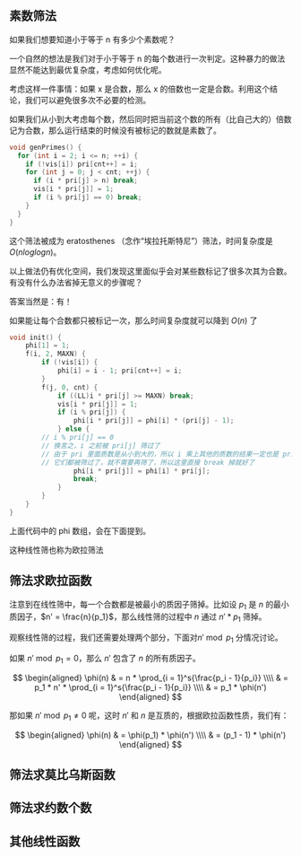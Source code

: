 ## 素数筛法

如果我们想要知道小于等于 n 有多少个素数呢？

一个自然的想法是我们对于小于等于 n 的每个数进行一次判定。这种暴力的做法显然不能达到最优复杂度，考虑如何优化呢。

考虑这样一件事情：如果 x 是合数，那么 x 的倍数也一定是合数。利用这个结论，我们可以避免很多次不必要的检测。

如果我们从小到大考虑每个数，然后同时把当前这个数的所有（比自己大的）倍数记为合数，那么运行结束的时候没有被标记的数就是素数了。

```c++
void genPrimes() {
  for (int i = 2; i <= n; ++i) {
    if (!vis[i]) pri[cnt++] = i;
    for (int j = 0; j < cnt; ++j) {
      if (i * pri[j] > n) break;
      vis[i * pri[j]] = 1;
      if (i % pri[j] == 0) break;
    }
  }
}
```

这个筛法被成为 eratosthenes （念作“埃拉托斯特尼”）筛法，时间复杂度是 $O(nloglogn)$。

以上做法仍有优化空间，我们发现这里面似乎会对某些数标记了很多次其为合数。有没有什么办法省掉无意义的步骤呢？

答案当然是：有！

如果能让每个合数都只被标记一次，那么时间复杂度就可以降到 $O(n)$ 了

```c++
void init() {
	phi[1] = 1;
	f(i, 2, MAXN) {
		if (!vis[i]) {
			phi[i] = i - 1; pri[cnt++] = i;
		}
		f(j, 0, cnt) {
			if ((LL)i * pri[j] >= MAXN) break;
			vis[i * pri[j]] = 1;
			if (i % pri[j]) {
				phi[i * pri[j]] = phi[i] * (pri[j] - 1);
			} else {
        // i % pri[j] == 0
        // 换言之，i 之前被 pri[j] 筛过了
        // 由于 pri 里面质数是从小到大的，所以 i 乘上其他的质数的结果一定也是 pri[j] 的倍数
        // 它们都被筛过了，就不需要再筛了，所以这里直接 break 掉就好了
				phi[i * pri[j]] = phi[i] * pri[j];
				break;
			}
		}
	}
}
```

上面代码中的 phi 数组，会在下面提到。

这种线性筛也称为欧拉筛法

## 筛法求欧拉函数

注意到在线性筛中，每一个合数都是被最小的质因子筛掉。比如设 $p_1$ 是 $n$ 的最小质因子，$n' = \frac{n}{p_1}$，那么线性筛的过程中 $n$ 通过 $n' * p_1$ 筛掉。

观察线性筛的过程，我们还需要处理两个部分，下面对$n' \bmod p_1$ 分情况讨论。

如果 $n' \bmod p_1 = 0$，那么 $n'$ 包含了 $n$ 的所有质因子。

$$
\begin{aligned}
\phi(n) & = n * \prod_{i = 1}^s{\frac{p_i - 1}{p_i}} \\\\
& = p_1 * n' * \prod_{i = 1}^s{\frac{p_i - 1}{p_i}} \\\\
& = p_1 * \phi(n')
\end{aligned}
$$

那如果 $n' \bmod p_1 \neq 0$ 呢，这时 $n'$ 和 $n$ 是互质的，根据欧拉函数性质，我们有：

$$
\begin{aligned}
\phi(n) & = \phi(p_1) * \phi(n') \\\\
& = (p_1 - 1) * \phi(n')
\end{aligned}
$$

## 筛法求莫比乌斯函数

## 筛法求约数个数

## 其他线性函数

